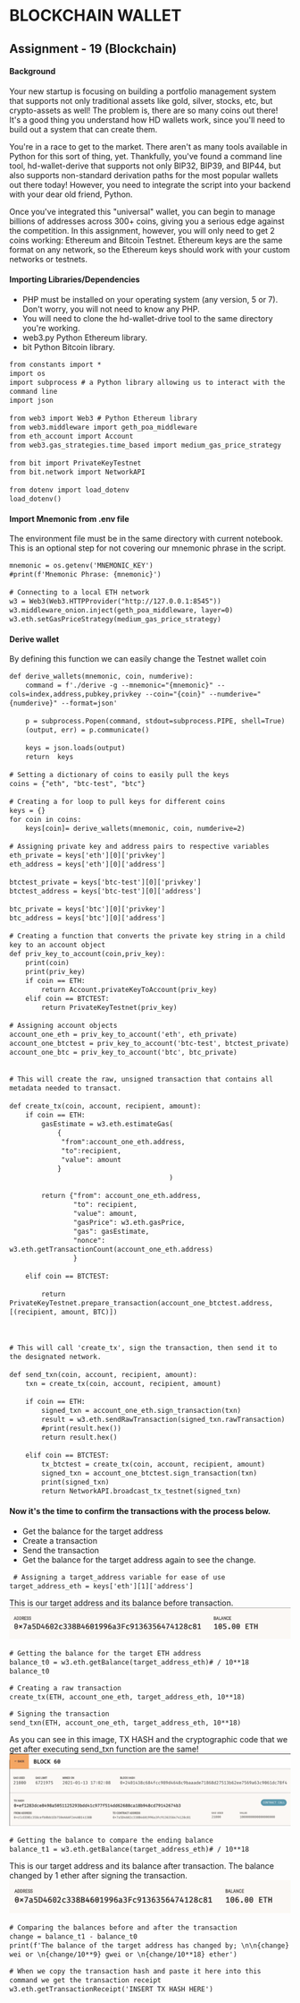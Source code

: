# BLOCKCHAIN WALLET
## Assignment - 19 (Blockchain)

#### Background
Your new startup is focusing on building a portfolio management system that supports not only traditional assets
like gold, silver, stocks, etc, but crypto-assets as well! The problem is, there are so many coins out there! It's
a good thing you understand how HD wallets work, since you'll need to build out a system that can create them.

You're in a race to get to the market. There aren't as many tools available in Python for this sort of thing, yet.
Thankfully, you've found a command line tool, hd-wallet-derive that supports not only BIP32, BIP39, and BIP44, but
also supports non-standard derivation paths for the most popular wallets out there today! However, you need to integrate
the script into your backend with your dear old friend, Python.

Once you've integrated this "universal" wallet, you can begin to manage billions of addresses across 300+ coins, giving
you a serious edge against the competition. In this assignment, however, you will only need to get 2 coins working: Ethereum and Bitcoin Testnet. Ethereum keys are the same format on any network, so the Ethereum keys should work with your custom networks or testnets.

#### Importing Libraries/Dependencies
 * PHP must be installed on your operating system (any version, 5 or 7). Don't worry, you will not need to know any PHP.
 * You will need to clone the hd-wallet-drive tool to the same directory you're working.
 * web3.py Python Ethereum library.
 * bit Python Bitcoin library.
 
 ```
 from constants import *
import os
import subprocess # a Python library allowing us to interact with the command line
import json

from web3 import Web3 # Python Ethereum library
from web3.middleware import geth_poa_middleware
from eth_account import Account
from web3.gas_strategies.time_based import medium_gas_price_strategy

from bit import PrivateKeyTestnet
from bit.network import NetworkAPI

from dotenv import load_dotenv
load_dotenv()
 ```
 
#### Import Mnemonic from .env file
The environment file must be in the same directory with current notebook. <br/>
This is an optional step for not covering our mnemonic phrase in the script.

```
mnemonic = os.getenv('MNEMONIC_KEY')
#print(f'Mnemonic Phrase: {mnemonic}')

# Connecting to a local ETH network
w3 = Web3(Web3.HTTPProvider("http://127.0.0.1:8545"))
w3.middleware_onion.inject(geth_poa_middleware, layer=0)
w3.eth.setGasPriceStrategy(medium_gas_price_strategy)
```

#### Derive wallet
By defining this function we can easily change the Testnet wallet coin

```
def derive_wallets(mnemonic, coin, numderive):
    command = f'./derive -g --mnemonic="{mnemonic}" --cols=index,address,pubkey,privkey --coin="{coin}" --numderive="{numderive}" --format=json' 
    
    p = subprocess.Popen(command, stdout=subprocess.PIPE, shell=True)
    (output, err) = p.communicate()
   
    keys = json.loads(output)
    return  keys
    
# Setting a dictionary of coins to easily pull the keys
coins = {"eth", "btc-test", "btc"}

# Creating a for loop to pull keys for different coins
keys = {}
for coin in coins:
    keys[coin]= derive_wallets(mnemonic, coin, numderive=2)
    
# Assigning private key and address pairs to respective variables
eth_private = keys['eth'][0]['privkey']
eth_address = keys['eth'][0]['address']

btctest_private = keys['btc-test'][0]['privkey']
btctest_address = keys['btc-test'][0]['address']

btc_private = keys['btc'][0]['privkey']
btc_address = keys['btc'][0]['address']

# Creating a function that converts the private key string in a child key to an account object
def priv_key_to_account(coin,priv_key):
    print(coin)
    print(priv_key)
    if coin == ETH:
        return Account.privateKeyToAccount(priv_key)
    elif coin == BTCTEST:
        return PrivateKeyTestnet(priv_key)
        
# Assigning account objects
account_one_eth = priv_key_to_account('eth', eth_private)
account_one_btctest = priv_key_to_account('btc-test', btctest_private)
account_one_btc = priv_key_to_account('btc', btc_private)


# This will create the raw, unsigned transaction that contains all metadata needed to transact.

def create_tx(coin, account, recipient, amount):
    if coin == ETH: 
        gasEstimate = w3.eth.estimateGas(
            {
             "from":account_one_eth.address, 
             "to":recipient, 
             "value": amount
            }
                                        )
        
        return {"from": account_one_eth.address,
                "to": recipient,
                "value": amount,
                "gasPrice": w3.eth.gasPrice,
                "gas": gasEstimate,
                "nonce": w3.eth.getTransactionCount(account_one_eth.address)
                }
    
    elif coin == BTCTEST:
        
        return PrivateKeyTestnet.prepare_transaction(account_one_btctest.address, [(recipient, amount, BTC)])
        
        
        
# This will call 'create_tx', sign the transaction, then send it to the designated network.

def send_txn(coin, account, recipient, amount):
    txn = create_tx(coin, account, recipient, amount)
    
    if coin == ETH:
        signed_txn = account_one_eth.sign_transaction(txn)
        result = w3.eth.sendRawTransaction(signed_txn.rawTransaction)
        #print(result.hex())
        return result.hex()
    
    elif coin == BTCTEST:
        tx_btctest = create_tx(coin, account, recipient, amount)
        signed_txn = account_one_btctest.sign_transaction(txn)
        print(signed_txn)
        return NetworkAPI.broadcast_tx_testnet(signed_txn)
```
#### Now it's the time to confirm the transactions with the process below.
 * Get the balance for the target address
 * Create a transaction
 * Send the transaction
 * Get the balance for the target address again to see the change.
 
```
 # Assigning a target_address variable for ease of use
target_address_eth = keys['eth'][1]['address']
```

This is our target address and its balance before transaction.
![Target Address](target_address.png)

```
# Getting the balance for the target ETH address
balance_t0 = w3.eth.getBalance(target_address_eth)# / 10**18
balance_t0
```

```
# Creating a raw transaction
create_tx(ETH, account_one_eth, target_address_eth, 10**18)
```

```
# Signing the transaction
send_txn(ETH, account_one_eth, target_address_eth, 10**18)
```

As you can see in this image, TX HASH and the cryptographic code that we get after executing send_txn function are the same!
![Transaction Hash](signed_transaction.png)
```
# Getting the balance to compare the ending balance
balance_t1 = w3.eth.getBalance(target_address_eth)# / 10**18
```
This is our target address and its balance after transaction. The balance changed by 1 ether after signing the transaction.
![Transaction Hash](target_address_after.png)

```
# Comparing the balances before and after the transaction
change = balance_t1 - balance_t0
print(f'The balance of the target address has changed by; \n\n{change} wei or \n{change/10**9} gwei or \n{change/10**18} ether')
```
```
# When we copy the transaction hash and paste it here into this command we get the transaction receipt 
w3.eth.getTransactionReceipt('INSERT TX HASH HERE')
```
